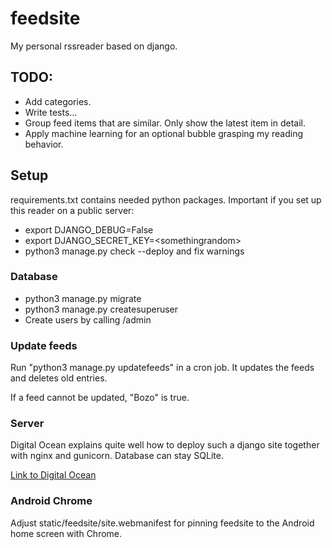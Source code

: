 # feedsite

My personal rssreader based on django.

## TODO:

- Add categories.
- Write tests...
- Group feed items that are similar. Only show the latest item in detail.
- Apply machine learning for an optional bubble grasping my reading behavior.

## Setup

requirements.txt contains needed python packages.
Important if you set up this reader on a public server:

- export DJANGO_DEBUG=False
- export DJANGO_SECRET_KEY=\<somethingrandom\>
- python3 manage.py check --deploy and fix warnings

### Database

- python3 manage.py migrate
- python3 manage.py createsuperuser
- Create users by calling /admin

### Update feeds

Run "python3 manage.py updatefeeds" in a cron job. It updates the feeds and 
deletes old entries.

If a feed cannot be updated, "Bozo" is true.

### Server

Digital Ocean explains quite well how to deploy such a django site together 
with nginx and gunicorn. Database can stay SQLite.

[Link to Digital Ocean](https://www.digitalocean.com/community/tutorials/how-to-set-up-django-with-postgres-nginx-and-gunicorn-on-ubuntu-16-04)

### Android Chrome

Adjust static/feedsite/site.webmanifest for pinning feedsite to the
Android home screen with Chrome.
